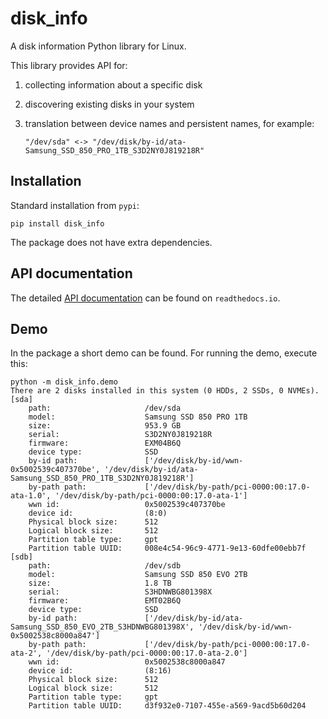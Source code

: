 # disk_info
A disk information Python library for Linux.

This library provides API for:
1. collecting information about a specific disk
2. discovering existing disks in your system
3. translation between device names and persistent names, for example:

       "/dev/sda" <-> "/dev/disk/by-id/ata-Samsung_SSD_850_PRO_1TB_S3D2NY0J819218R" 

Installation
------------
Standard installation from `pypi`:

    pip install disk_info

The package does not have extra dependencies.

API documentation
-----------------
The detailed [API documentation](https://disk-info.readthedocs.io/en/latest/index.html) can be found on ``readthedocs.io``.

Demo
----
In the package a short demo can be found. For running the demo, execute this:

    python -m disk_info.demo
    There are 2 disks installed in this system (0 HDDs, 2 SSDs, 0 NVMEs).
    [sda]
        path:                     /dev/sda
        model:                    Samsung SSD 850 PRO 1TB
        size:                     953.9 GB
        serial:                   S3D2NY0J819218R
        firmware:                 EXM04B6Q
        device type:              SSD
        by-id path:               ['/dev/disk/by-id/wwn-0x5002539c407370be', '/dev/disk/by-id/ata-Samsung_SSD_850_PRO_1TB_S3D2NY0J819218R']
        by-path path:             ['/dev/disk/by-path/pci-0000:00:17.0-ata-1.0', '/dev/disk/by-path/pci-0000:00:17.0-ata-1']
        wwn id:                   0x5002539c407370be
        device id:                (8:0)
        Physical block size:      512
        Logical block size:       512
        Partition table type:     gpt
        Partition table UUID:     008e4c54-96c9-4771-9e13-60dfe00ebb7f
    [sdb]
        path:                     /dev/sdb
        model:                    Samsung SSD 850 EVO 2TB
        size:                     1.8 TB
        serial:                   S3HDNWBG801398X
        firmware:                 EMT02B6Q
        device type:              SSD
        by-id path:               ['/dev/disk/by-id/ata-Samsung_SSD_850_EVO_2TB_S3HDNWBG801398X', '/dev/disk/by-id/wwn-0x5002538c8000a847']
        by-path path:             ['/dev/disk/by-path/pci-0000:00:17.0-ata-2', '/dev/disk/by-path/pci-0000:00:17.0-ata-2.0']
        wwn id:                   0x5002538c8000a847
        device id:                (8:16)
        Physical block size:      512
        Logical block size:       512
        Partition table type:     gpt
        Partition table UUID:     d3f932e0-7107-455e-a569-9acd5b60d204
